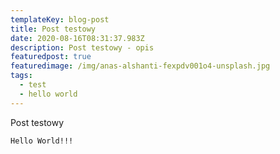 ```yaml
---
templateKey: blog-post
title: Post testowy
date: 2020-08-16T08:31:37.983Z
description: Post testowy - opis
featuredpost: true
featuredimage: /img/anas-alshanti-fexpdv001o4-unsplash.jpg
tags:
  - test
  - hello world
---
```

Post testowy

`Hello World!!!`